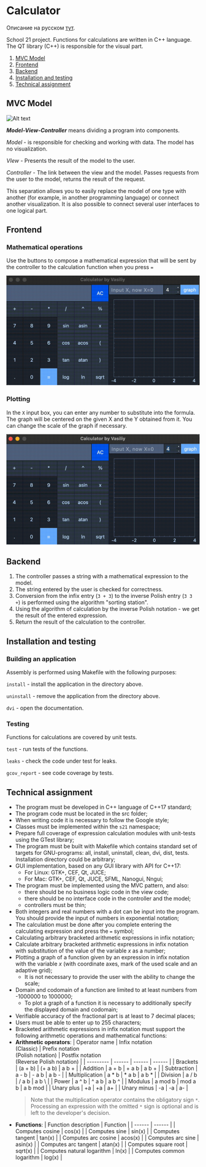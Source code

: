 # Calculator
Описание на русском [тут](./README_RUS.md). 

School 21 project. Functions for calculations are written in C++ language. The QT library (C++) is responsible for the visual part.

1. [MVC Model](#mvc-model)
2. [Frontend](#frontend)
3. [Backend](#backend)
4. [Installation and testing](#installation-and-testing)
5. [Technical assignment](#technical-assignment)


## MVC Model
![Alt text](misc/images/MVC-Process.png)

***Model-View-Controller*** means dividing a program into components.

*Model* - is responsible for checking and working with data. The model has no visualization.

*VIew* - Presents the result of the model to the user.

*Controller* - The link between the view and the model. Passes requests from the user to the model, returns the result of the request.

This separation allows you to easily replace the model of one type with another (for example, in another programming language) or connect another visualization. It is also possible to connect several user interfaces to one logical part. 

## Frontend
### Mathematical operations

Use the buttons to compose a mathematical expression that will be sent by the controller to the calculation function when you press ` = `

![math](./misc/math.gif)

### Plotting

In the `X` input box, you can enter any number to substitute into the formula.
The graph will be centered on the given X and the Y obtained from it.
You can change the scale of the graph if necessary.

![graph](./misc/graph.gif)

## Backend

1. The controller passes a string with a mathematical expression to the model.
1. The string entered by the user is checked for correctness.
2. Conversion from the infix entry (`3 + 3`) to the inverse Polish entry (`3 3 +`) is performed using the algorithm "sorting station". 
3. Using the algorithm of calculation by the inverse Polish notation - we get the result of the entered expression.
4. Return the result of the calculation to the controller. 
  
## Installation and testing
### Building an application

Assembly is performed using Makefile with the following purposes:

`install` - install the application in the directory above.

`uninstall` - remove the application from the directory above.

`dvi` - open the documentation. 

### Testing

Functions for calculations are covered by unit tests.

`test` - run tests of the functions.

`leaks` - check the code under test for leaks.

`gcov_report` - see code coverage by tests.

## Technical assignment

- The program must be developed in C++ language of C++17 standard;
- The program code must be located in the src folder;
- When writing code it is necessary to follow the Google style;
- Classes must be implemented within the `s21` namespace;
- Prepare full coverage of expression calculation modules with unit-tests using the GTest library;
- The program must be built with Makefile which contains standard set of targets for GNU-programs: all, install, uninstall, clean, dvi, dist, tests. Installation directory could be arbitrary;
- GUI implementation, based on any GUI library with API for C++17:
  * For Linux: GTK+, CEF, Qt, JUCE;
  * For Mac: GTK+, CEF, Qt, JUCE, SFML, Nanogui, Nngui;
- The program must be implemented using the MVC pattern, and also:
   - there should be no business logic code in the view code;
   - there should be no interface code in the controller and the model;
   - controllers must be thin;
- Both integers and real numbers with a dot can be input into the program. You should provide the input of numbers in exponential notation;
- The calculation must be done after you complete entering the calculating expression and press the `=` symbol;
- Calculating arbitrary bracketed arithmetic expressions in infix notation;
- Calculate arbitrary bracketed arithmetic expressions in infix notation with substitution of the value of the variable _x_ as a number;
- Plotting a graph of a function given by an expression in infix notation with the variable _x_ (with coordinate axes, mark of the used scale and an adaptive grid);
   - It is not necessary to provide the user with the ability to change the scale;
- Domain and codomain of a function are limited to at least numbers from -1000000 to 1000000;
   - To plot a graph of a function it is necessary to additionally specify the displayed domain and codomain;
- Verifiable accuracy of the fractional part is at least to 7 decimal places;
- Users must be able to enter up to 255 characters;
- Bracketed arithmetic expressions in infix notation must support the following arithmetic operations and mathematical functions:
- **Arithmetic operators**:
   | Operator name | Infix notation <br /> (Classic) | Prefix notation <br /> (Polish notation) |  Postfix notation <br /> (Reverse Polish notation) |
   | --------- | ------ | ------ | ------ |
   | Brackets | (a + b) | (+ a b) | a b + |
   | Addition | a + b | + a b | a b + |
   | Subtraction | a - b | - a b | a b - |
   | Multiplication | a * b | * a b | a b * |
   | Division | a / b | / a b | a b \ |
   | Power | a ^ b | ^ a b | a b ^ |
   | Modulus | a mod b | mod a b | a b mod |
   | Unary plus | +a | +a | a+ |
   | Unary minus | -a | -a | a- |
   >Note that the multiplication operator contains the obligatory sign `*`. Processing an expression with the omitted `*` sign is optional and is left to the developer's decision.
- **Functions**:
   | Function description | Function |
   | ------ | ------ |
   | Computes cosine | cos(x) |
   | Computes sine | sin(x) |
   | Computes tangent | tan(x) |
   | Computes arc cosine | acos(x) |
   | Computes arc sine | asin(x) |
   | Computes arc tangent | atan(x) |
   | Computes square root | sqrt(x) |
   | Computes natural logarithm | ln(x) |
   | Computes common logarithm | log(x) |
